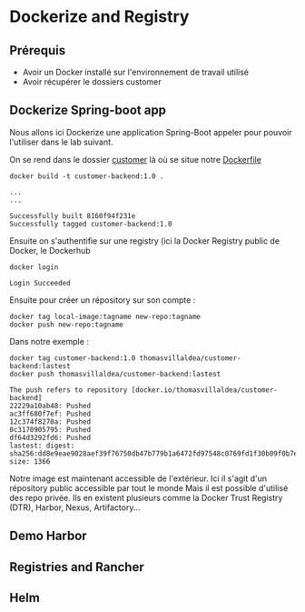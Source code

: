 # Dockerize and Registry

## Prérequis

- Avoir un Docker installé sur l'environnement de travail utilisé
- Avoir récupérer le dossiers customer

## Dockerize Spring-boot app

Nous allons ici Dockerize une application Spring-Boot appeler pour pouvoir l'utiliser
dans le lab suivant.

On se rend dans le dossier [customer](customer) là où se situe notre [Dockerfile](customer/Dockerfile)

```
docker build -t customer-backend:1.0 .
```

```
...
...

Successfully built 8160f94f231e
Successfully tagged customer-backend:1.0
```

Ensuite on s'authentifie sur une registry (ici la Docker Registry public de Docker, le Dockerhub

```
docker login
```

```
Login Succeeded
```

Ensuite pour créer un répository sur son compte : 

```
docker tag local-image:tagname new-repo:tagname
docker push new-repo:tagname
```

Dans notre exemple :

```
docker tag customer-backend:1.0 thomasvillaldea/customer-backend:lastest
docker push thomasvillaldea/customer-backend:lastest
```

```
The push refers to repository [docker.io/thomasvillaldea/customer-backend]
22229a10ab48: Pushed
ac3ff680f7ef: Pushed
12c374f8270a: Pushed
0c3170905795: Pushed
df64d3292fd6: Pushed
lastest: digest: sha256:dd8e9eae9028aef39f76750db47b779b1a6472fd97548c0769fd1f30b09f0b7e size: 1366
```

Notre image est maintenant accessible de l'extérieur.
Ici il s'agit d'un répository public accessible par tout le monde
Mais il est possible d'utilisé des repo privée. Ils en existent plusieurs comme
la Docker Trust Registry (DTR), Harbor, Nexus, Artifactory...


## Demo Harbor

## Registries and Rancher

## Helm
